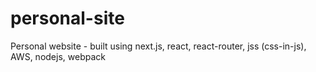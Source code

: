 # personal-site
Personal website - built using next.js, react, react-router, jss (css-in-js), AWS, nodejs, webpack
